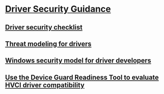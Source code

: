 # [Driver Security Guidance](index.md)
## [Driver security checklist](driver-security-checklist.md)
## [Threat modeling for drivers](threat-modeling-for-drivers.md)
## [Windows security model for driver developers](windows-security-model.md)
## [Use the Device Guard Readiness Tool to evaluate HVCI driver compatibility](use-device-guard-readiness-tool.md)
